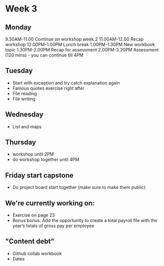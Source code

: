 # Week 3

## Monday
9.30AM-11.00 Continue on workshop week 2
11.00AM-12.00 Recap workshop
12.00PM-1.00PM Lunch break
1.00PM-1.30PM New workbook topic
1.30PM-2.00PM Recap for assessment
2.00PM-3.20PM Assessment (120 mins) - you can continue till 4PM

## Tuesday
- Start with exception and try catch explanation again
- Famous quotes exercise right after
- File reading
- File writing

## Wednesday
- List and maps

## Thursday
- workshop until 2PM
- do workshop together until 4PM

## Friday start capstone
- Do project board start together (make sure to make them public)

## We're currently working on:
- Exercise on page 23
- Bonus bonus: Add the opportunity to create a total payroll file with the year’s totals of gross pay per employee

## "Content debt"
- Github collab workbook
- Dates
